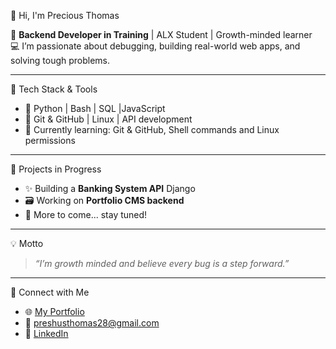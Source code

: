 👋 Hi, I'm Precious Thomas

🎯 **Backend Developer in Training** | ALX Student | Growth-minded learner  
💻 I’m passionate about debugging, building real-world web apps, and solving tough problems.

---

 🔧 Tech Stack & Tools
- 🐍 Python | Bash | SQL |JavaScript
- 🧰 Git & GitHub | Linux | API development
- 🧠 Currently learning: Git & GitHub, Shell commands and Linux permissions

---
 🚧 Projects in Progress
- ✨ Building a **Banking System API** Django
- 🗃️ Working on **Portfolio CMS backend**
- 👀 More to come... stay tuned!

---

💡 Motto
> *“I’m growth minded and believe every bug is a step forward.”*

---

🔗 Connect with Me
- 🌐 [My Portfolio](https://sites.google.com/view/chikwesiriportfolio/home)
- 📧 preshusthomas28@gmail.com
- 💼 [LinkedIn](https://www.linkedin.com/in/precious-thomas-019567253)

